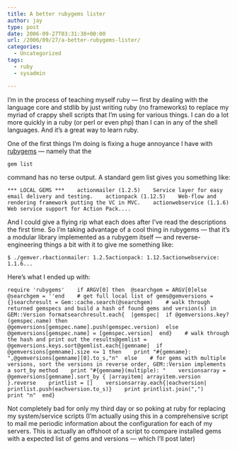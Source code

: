 ```yaml
---
title: A better rubygems lister
author: jay
type: post
date: 2006-09-27T03:31:38+00:00
url: /2006/09/27/a-better-rubygems-lister/
categories:
  - Uncategorized
tags:
  - ruby
  - sysadmin

---
```

I’m in the process of teaching myself ruby — first by dealing with the language core and stdlib by just writing ruby (no frameworks) to replace my myriad of crappy shell scripts that I’m using for various things. I can do a lot more quickly in a ruby (or perl or even php) than I can in any of the shell languages. And it’s a great way to learn ruby.

One of the first things I’m doing is fixing a huge annoyance I have with [rubygems][1] — namely that the

<div class="highlighter-rouge">
  <pre class="highlight"><code>gem list</code></pre>
</div>

command has no terse output. A standard gem list gives you something like:

<div class="highlighter-rouge">
  <pre class="highlight"><code>*** LOCAL GEMS ***    actionmailer (1.2.5)    Service layer for easy email delivery and testing.    actionpack (1.12.5)    Web-flow and rendering framework putting the VC in MVC.    actionwebservice (1.1.6)    Web service support for Action Pack....</code></pre>
</div>

And I could give a flying rip what each does after I’ve read the descriptions the first time. So I’m taking advantage of a cool thing in rubygems — that it’s a modular library implemented as a rubygem itself — and reverse-engineering things a bit with it to give me something like:

<div class="highlighter-rouge">
  <pre class="highlight"><code>$ ./gemver.rbactionmailer: 1.2.5actionpack: 1.12.5actionwebservice: 1.1.6...</code></pre>
</div>

Here’s what I ended up with:

<div class="highlighter-rouge">
  <pre class="highlight"><code>require 'rubygems'    if ARGV[0] then  @searchgem = ARGV[0]else  @searchgem = ''end    # get full local list of gems@gemversions = {}searchresult = Gem::cache.search(@searchgem)    # walk through returned gemspecs and build a hash of found gems and version(s) in GEM::Version formatsearchresult.each{  |gemspec|  if @gemversions.key?(gemspec.name) then    @gemversions[gemspec.name].push(gemspec.version)  else    @gemversions[gemspec.name] = [gemspec.version]  end}    # walk through the hash and print out the results@gemlist = @gemversions.keys.sort@gemlist.each{|gemname|  if @gemversions[gemname].size &lt;= 1 then    print "#{gemname}: ",@gemversions[gemname][0].to_s,"n"  else    # for gems with multiple versions, sort the versions in reverse order, GEM::Version implements a sort_by method    print "#{gemname}(multiple): "    versionsarray = @gemversions[gemname].sort_by { |arrayitem| arrayitem.version }.reverse    printlist = []    versionsarray.each{|eachversion| printlist.push(eachversion.to_s)}    print printlist.join(",")    print "n"  end}</code></pre>
</div>

Not completely bad for only my third day or so poking at ruby for replacing my system/service scripts (I’m actually using this in a comprehensive script to mail me periodic information about the configuration for each of my servers. This is actually an offshoot of a script to compare installed gems with a expected list of gems and versions — which I’ll post later)

 [1]: http://rubygems.org/